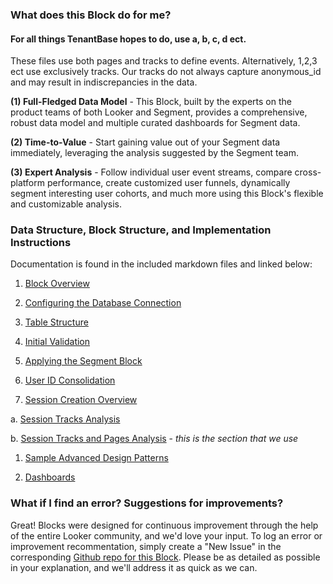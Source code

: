 ### What does this Block do for me?

#### For all things TenantBase hopes to do, use a, b, c, d ect.
These files use both pages and tracks to define events. Alternatively, 1,2,3 ect use exclusively tracks. Our tracks do not always capture anonymous_id and may result in indiscrepancies in the data.

**(1) Full-Fledged Data Model** - This Block, built by the experts on the product teams of both Looker and Segment, provides a comprehensive, robust data model and multiple curated dashboards for Segment data.

**(2) Time-to-Value** - Start gaining value out of your Segment data immediately, leveraging the analysis suggested by the Segment team.

**(3) Expert Analysis** - Follow individual user event streams, compare cross-platform performance, create customized user funnels, dynamically segment interesting user cohorts, and much more using this Block's flexible and customizable analysis.



### Data Structure, Block Structure, and Implementation Instructions

Documentation is found in the included markdown files and linked below:

1. [Block Overview](_1_block_overview.md)

1. [Configuring the Database Connection](_2_configuring_the_database_connection.md)

1. [Table Structure](_3_table_structure.md)

1. [Initial Validation](_4_initial_validation.md)

1. [Applying the Segment Block](_5_applying_the_segment_block.md)

1. [User ID Consolidation](_6_user_id_consolidation.md)

1. [Session Creation Overview](_7_session_creation_overview.md)

  a. [Session Tracks Analysis](_7a_session_tracks_analysis.md)

  b. [Session Tracks and Pages Analysis](_7b_session_tracks_pages_analysis.md) - *this is the section that we use*

1. [Sample Advanced Design Patterns](_8_sample_advanced_design_patterns.md)

1. [Dashboards](_9_dashboards.md)

### What if I find an error? Suggestions for improvements?

Great! Blocks were designed for continuous improvement through the help of the entire Looker community, and we'd love your input. To log an error or improvement recommentation, simply create a "New Issue" in the corresponding [Github repo for this Block](https://github.com/llooker/demo_segment/issues). Please be as detailed as possible in your explanation, and we'll address it as quick as we can.
